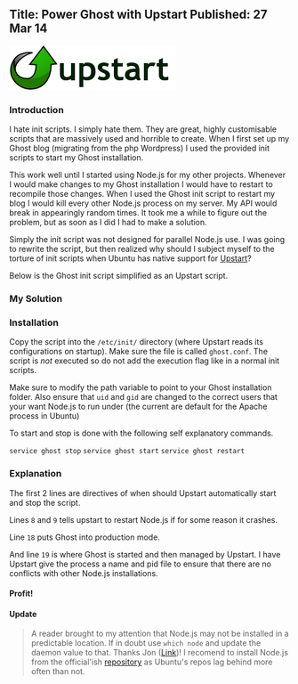 Title: Power Ghost with Upstart
Published: 27 Mar 14
---

![Upstart Logo](content/images/2014/Mar/upstart80.png)

### Introduction

I hate init scripts. I simply hate them. They are great, highly customisable scripts that are massively used and horrible to create. When I first set up my Ghost blog (migrating from the php Wordpress) I used the provided init scripts to start my Ghost installation. 

This work well until I started using Node.js for my other projects. Whenever I would make changes to my Ghost installation I would have to restart to recompile those changes. When I used the Ghost init script to restart my blog I would kill every other Node.js process on my server. My API would break in appearingly random times. It took me a while to figure out the problem, but as soon as I did I had to make a solution. 

Simply the init script was not designed for parallel Node.js use. I was going to rewrite the script, but then realized why should I subject myself to the torture of init scripts when Ubuntu has native support for [Upstart](https://en.wikipedia.org/wiki/Upstart)?

Below is the Ghost init script simplified as an Upstart script. 

### My Solution

 <code data-gist-id="9716678"></code>
 
### Installation 

Copy the script into the `/etc/init/` directory (where Upstart reads its configurations on startup). Make sure the file is called `ghost.conf`. The script is *not* executed so do not add the execution flag like in a normal init scripts. 

Make sure to modify the path variable to point to your Ghost installation folder. Also ensure that `uid` and `gid` are changed to the correct users that your want Node.js to run under (the current are default for the Apache process in Ubuntu)

To start and stop is done with the following self explanatory commands. 

`service ghost stop`
`service ghost start`
`service ghost restart` 

### Explanation 

The first 2 lines are directives of when should Upstart automatically start and stop the script. 

Lines `8` and `9` tells upstart to restart Node.js if for some reason it crashes. 

Line `18` puts Ghost into production mode. 

And line `19` is where Ghost is started and then managed by Upstart. I have Upstart give the process a name and pid file to ensure that there are no conflicts with other Node.js installations. 

#### Profit!

#### Update

> A reader brought to my attention that Node.js may not be installed in a predictable location. 
If in doubt use `which node` and update the daemon value to that. Thanks Jon ([Link](http://jensencloud.com))!
> I recomend to install Node.js from the official'ish [repository](https://launchpad.net/~chris-lea/+archive/ubuntu/node.js) as Ubuntu's repos lag behind more often than not. 
